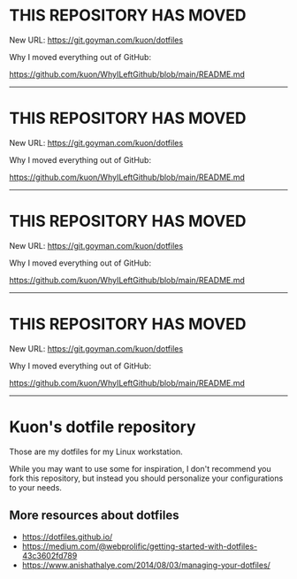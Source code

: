 
# THIS REPOSITORY HAS MOVED

New URL: https://git.goyman.com/kuon/dotfiles

Why I moved everything out of GitHub:

https://github.com/kuon/WhyILeftGithub/blob/main/README.md

----


# THIS REPOSITORY HAS MOVED

New URL: https://git.goyman.com/kuon/dotfiles

Why I moved everything out of GitHub:

https://github.com/kuon/WhyILeftGithub/blob/main/README.md

----


# THIS REPOSITORY HAS MOVED

New URL: https://git.goyman.com/kuon/dotfiles

Why I moved everything out of GitHub:

https://github.com/kuon/WhyILeftGithub/blob/main/README.md

----


# THIS REPOSITORY HAS MOVED

New URL: https://git.goyman.com/kuon/dotfiles

Why I moved everything out of GitHub:

https://github.com/kuon/WhyILeftGithub/blob/main/README.md

----

# Kuon's dotfile repository

Those are my dotfiles for my Linux workstation.

While you may want to use some for inspiration, I don't recommend you fork this
repository, but instead you should personalize your configurations to your
needs.

## More resources about dotfiles

- <https://dotfiles.github.io/>
- <https://medium.com/@webprolific/getting-started-with-dotfiles-43c3602fd789>
- <https://www.anishathalye.com/2014/08/03/managing-your-dotfiles/>
